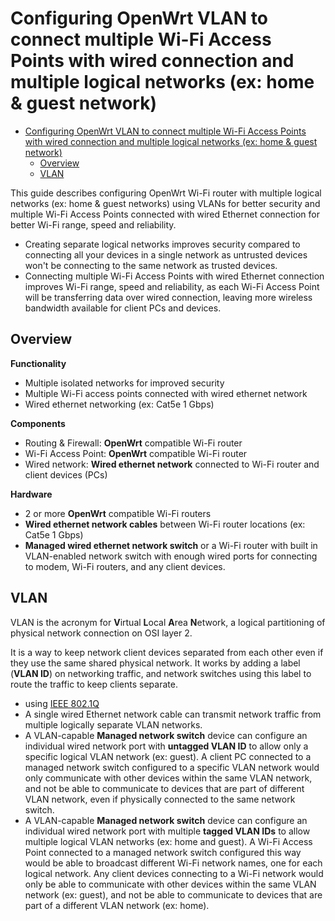 # Configuring OpenWrt VLAN to connect multiple Wi-Fi Access Points with wired connection and multiple logical networks (ex: home & guest network)

- [Configuring OpenWrt VLAN to connect multiple Wi-Fi Access Points with wired connection and multiple logical networks (ex: home \& guest network)](#configuring-openwrt-vlan-to-connect-multiple-wi-fi-access-points-with-wired-connection-and-multiple-logical-networks-ex-home--guest-network)
  - [Overview](#overview)
  - [VLAN](#vlan)

This guide describes configuring OpenWrt Wi-Fi router with multiple logical networks (ex: home & guest networks) using VLANs for better security and multiple Wi-Fi Access Points connected with wired Ethernet connection for better Wi-Fi range, speed and reliability.

 - Creating separate logical networks improves security compared to connecting all your devices in a single network as untrusted devices won't be connecting to the same network as trusted devices.
 - Connecting multiple Wi-Fi Access Points with wired Ethernet connection improves Wi-Fi range, speed and reliability, as each Wi-Fi Access Point will be transferring data over wired connection, leaving more wireless bandwidth available for client PCs and devices.
 
## Overview
 **Functionality**
- Multiple isolated networks for improved security
- Multiple Wi-Fi access points connected with wired ethernet network
- Wired ethernet networking (ex: Cat5e 1 Gbps)

**Components**
- Routing & Firewall: **OpenWrt** compatible Wi-Fi router
- Wi-Fi Access Point: **OpenWrt** compatible Wi-Fi router
- Wired network: **Wired ethernet network** connected to Wi-Fi router and client devices (PCs)

**Hardware**
- 2 or more **OpenWrt** compatible Wi-Fi routers
- **Wired ethernet network cables** between Wi-Fi router locations (ex: Cat5e 1 Gbps)
- **Managed wired ethernet network switch** or a Wi-Fi router with built in VLAN-enabled network switch with enough wired ports for connecting to modem, Wi-Fi routers, and any client devices.  

## VLAN
VLAN is the acronym for **V**irtual **L**ocal **A**rea **N**etwork, a logical partitioning of physical network connection on OSI layer 2.  

It is a way to keep network client devices separated from each other even if they use the same shared physical network. It works by adding a label (**VLAN ID**) on networking traffic, and network switches using this label to route the traffic to keep clients separate.

 - using [IEEE 802.1Q](https://en.wikipedia.org/wiki/IEEE_802.1Q)  
 - A single wired Ethernet network cable can transmit network traffic from multiple logically separate VLAN networks.  
 - A VLAN-capable **Managed network switch** device can configure an individual wired network port with **untagged VLAN ID** to allow only a specific logical VLAN network (ex: guest). A client PC connected to a managed network switch configured to a specific VLAN network would only communicate with other devices within the same VLAN network, and not be able to communicate to devices that are part of different VLAN network, even if physically connected to the same network switch.  
 - A VLAN-capable **Managed network switch** device can configure an individual wired network port with multiple **tagged VLAN IDs** to allow multiple logical VLAN networks (ex: home and guest). A Wi-Fi Access Point connected to a managed network switch configured this way would be able to broadcast different Wi-Fi network names, one for each logical network. Any client devices connecting to a Wi-Fi network would only be able to communicate with other devices within the same VLAN network (ex: guest), and not be able to communicate to devices that are part of a different VLAN network (ex: home).  